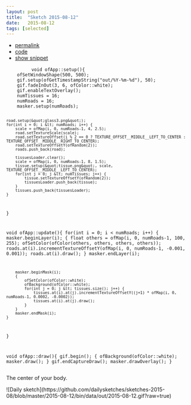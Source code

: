 ```yaml
---
layout: post
title:  "Sketch 2015-08-12"
date:   2015-08-12
tags: [selected]
---
```

<div class="code">
    <ul>
		<li><a href="{% post_url 2015-08-12-sketch %}">permalink</a></li>
		<li><a href="https://github.com/dailysketches/sketches-2015-08/tree/master/2015-08-12">code</a></li>
		<li><a href="#" class="snippet-button">show snippet</a></li>
	</ul>
    <pre class="snippet">
        <code class="cpp">void ofApp::setup(){
    ofSetWindowShape(500, 500);
    gif.setup(ofGetTimestampString(&quot;out/%Y-%m-%d&quot;), 50);
    gif.fadeInOut(3, 6, ofColor::white);
    gif.enableTextOverlay();
    numTissues = 16;
    numRoads = 16;
    masker.setup(numRoads);

    road.setup(&quot;glass3.png&quot;);
    for(int i = 0; i &lt; numRoads; i++) {
        scale = ofMap(i, 0, numRoads-1, 4, 2.5);
        road.setTextureScale(scale);
        road.setTextureOffset(i % 2 == 0 ? TEXTURE_OFFSET__MIDDLE__LEFT_TO_CENTER : TEXTURE_OFFSET__MIDDLE__RIGHT_TO_CENTER);
        road.setTextureOffsetY(ofRandom(2));
        roads.push_back(road);

        tissuesLoader.clear();
        scale = ofMap(i, 0, numRoads-1, 8, 1.5);
        tissue.setup(&quot;tissue.png&quot;, scale, TEXTURE_OFFSET__MIDDLE__LEFT_TO_CENTER);
        for(int j = 0; j &lt; numTissues; j++) {
            tissue.setTextureOffsetY(ofRandom(2));
            tissuesLoader.push_back(tissue);
        }
        tissues.push_back(tissuesLoader);
    }
}

void ofApp::update(){
    for(int i = 0; i &lt; numRoads; i++) {
        masker.beginLayer(i);
        {
            float others = ofMap(i, 0, numRoads-1, 100, 255);
            ofSetColor(ofColor(others, others, others, others));
            roads.at(i).incrementTextureOffsetY(ofMap(i, 0, numRoads-1, -0.001, 0.001));
            roads.at(i).draw();
        }
        masker.endLayer(i);
        
        masker.beginMask(i);
        {
            ofSetColor(ofColor::white);
            ofBackground(ofColor::white);
            for(int j = 0; j &lt; tissues.size(); j++) {
                tissues.at(i).at(j).incrementTextureOffsetY((j+1) * ofMap(i, 0, numRoads-1, 0.0002, -0.0002));
                tissues.at(i).at(j).draw();
            }
        }
        masker.endMask(i);
    }
}

void ofApp::draw(){
    gif.begin();
    {
        ofBackground(ofColor::white);
        masker.draw();
    }
    gif.endCaptureDraw();
    masker.drawOverlay();
}</code>
    </pre>
</div>
<p class="description">The center of your body.</p>
![Daily sketch](https://github.com/dailysketches/sketches-2015-08/blob/master/2015-08-12/bin/data/out/2015-08-12.gif?raw=true)
